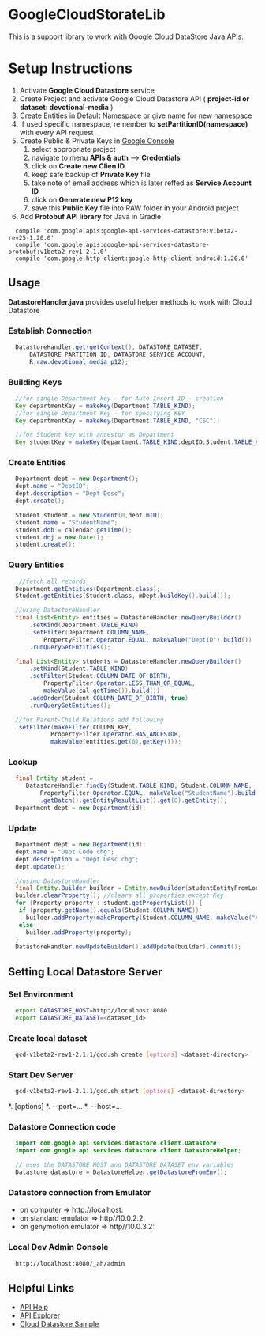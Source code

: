 # GoogleCloudStorateLib

This is a support library to work with Google Cloud DataStore Java APIs.

# Setup Instructions

1. Activate **Google Cloud Datastore** service
1. Create Project and activate Google Cloud Datastore API ( **project-id or dataset:
devotional-media** )
1. Create Entities in Default Namespace or give name for new namespace
1. If used specific namespace, remember to **setPartitionID(namespace)** with every API request
1. Create Public & Private Keys in [Google Console](https://console.developers.google.com)
    1. select appropriate project
    1. navigate to menu **APIs & auth** --> **Credentials**
    1. click on **Create new Clien ID**
    1. keep safe backup of **Private Key** file
    1. take note of email address which is later reffed as **Service Account ID**
    1. click on **Generate new P12 key**
    1. save this **Public Key** file into RAW folder in your Android project
1. Add **Protobuf API library** for Java in Gradle

```
  compile 'com.google.apis:google-api-services-datastore:v1beta2-rev25-1.20.0'
  compile 'com.google.apis:google-api-services-datastore-protobuf:v1beta2-rev1-2.1.0'
  compile 'com.google.http-client:google-http-client-android:1.20.0'
```

## Usage

**DatastoreHandler.java** provides useful helper methods to work with Cloud Datastore

### Establish Connection
```java
  DatastoreHandler.get(getContext(), DATASTORE_DATASET,
      DATASTORE_PARTITION_ID, DATASTORE_SERVICE_ACCOUNT,
      R.raw.devotional_media_p12);
```
### Building Keys
```java
  //for single Department key - for Auto Insert ID - creation
  Key departmentKey = makeKey(Department.TABLE_KIND);
  //for single Department Key - for specifying KEY
  Key departmentKey = makeKey(Department.TABLE_KIND, "CSC");

  //for Student key with ancestor as Department
  Key studentKey = makeKey(Department.TABLE_KIND,deptID,Student.TABLE_KIND);
```
### Create Entities
```java
  Department dept = new Department();
  dept.name = "DeptID";
  dept.description = "Dept Desc";
  dept.create();

  Student student = new Student(0,dept.mID);
  student.name = "StudentName";
  student.dob = calendar.getTime();
  student.doj = new Date();
  student.create();
```

### Query Entities
```java
   //fetch all records
  Department.getEntities(Department.class);
  Student.getEntities(Student.class, mDept.buildKey().build());

  //using DatastoreHandler
  final List<Entity> entities = DatastoreHandler.newQueryBuilder()
      .setKind(Department.TABLE_KIND)
      .setFilter(Department.COLUMN_NAME,
          PropertyFilter.Operator.EQUAL, makeValue("DeptID").build())
      .runQueryGetEntities();

  final List<Entity> students = DatastoreHandler.newQueryBuilder()
      .setKind(Student.TABLE_KIND)
      .setFilter(Student.COLUMN_DATE_OF_BIRTH,
          PropertyFilter.Operator.LESS_THAN_OR_EQUAL,
          makeValue(cal.getTime()).build())
      .addOrder(Student.COLUMN_DATE_OF_BIRTH, true)
      .runQueryGetEntities();

  //for Parent-Child Relations add following
  .setFilter(makeFilter(COLUMN_KEY,
            PropertyFilter.Operator.HAS_ANCESTOR,
            makeValue(entities.get(0).getKey()));
```

### Lookup
```java
  final Entity student =
     DatastoreHandler.findBy(Student.TABLE_KIND, Student.COLUMN_NAME,
         PropertyFilter.Operator.EQUAL, makeValue("StudentName").build())
         .getBatch().getEntityResultList().get(0).getEntity();
  Department dept = new Department(id);
```

### Update
```java
  Department dept = new Department(id);
  dept.name = "Dept Code chg";
  dept.description = "Dept Desc chg";
  dept.update();

  //using DatastoreHandler
  final Entity.Builder builder = Entity.newBuilder(studentEntityFromLookupOrQuery);
  builder.clearProperty(); //clears all properties except Key
  for (Property property : student.getPropertyList()) {
   if (property.getName().equals(Student.COLUMN_NAME))
     builder.addProperty(makeProperty(Student.COLUMN_NAME, makeValue("AlteredName")));
   else
     builder.addProperty(property);
  }
  DatastoreHandler.newUpdateBuilder().addUpdate(builder).commit();
```

## Setting Local Datastore Server
### Set Environment
```bash
  export DATASTORE_HOST=http://localhost:8080
  export DATASTORE_DATASET=<dataset_id>
```
### Create local dataset
```bash
  gcd-v1beta2-rev1-2.1.1/gcd.sh create [options] <dataset-directory>
```
### Start Dev Server
```bash
  gcd-v1beta2-rev1-2.1.1/gcd.sh start [options] <dataset-directory>
```
*. [options]
  *. --port=...
  *. --host=...

### Datastore Connection code
```java
  import com.google.api.services.datastore.client.Datastore;
  import com.google.api.services.datastore.client.DatastoreHelper;

  // uses the DATASTORE_HOST and DATASTORE_DATASET env variables
  Datastore datastore = DatastoreHelper.getDatastoreFromEnv();
```
### Datastore connection from Emulator
* on computer => http://localhost:<port>
* on standard emulator => http//10.0.2.2:<port>
* on genymotion emulator => http//10.0.3.2:<port>

### Local Dev Admin Console
```bash
  http://localhost:8080/_ah/admin
```
## Helpful Links

* [API Help](https://cloud.google.com/datastore/docs/concepts/overview)
* [API Explorer](https://developers.google.com/apis-explorer)
* [Cloud Datastore Sample](https://github.com/GoogleCloudPlatform/google-cloud-datastore)